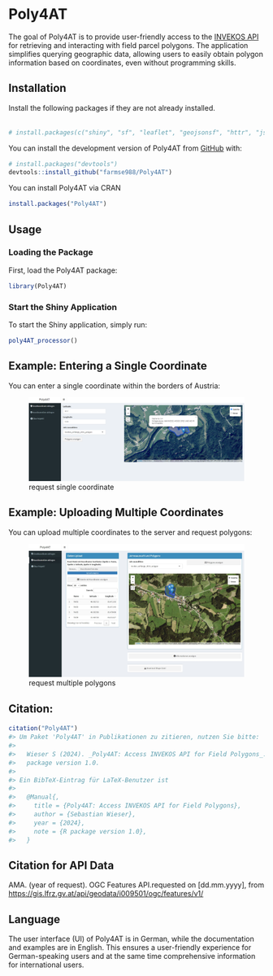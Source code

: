 
<!-- README.md is generated from README.Rmd. Please edit that file -->

# Poly4AT

The goal of Poly4AT is to provide user-friendly access to the [INVEKOS
API](https://gis.lfrz.gv.at/api/geodata/i009501/ogc/features/v1/) for
retrieving and interacting with field parcel polygons. The application
simplifies querying geographic data, allowing users to easily obtain
polygon information based on coordinates, even without programming
skills.

## Installation

Install the following packages if they are not already installed.

``` r

# install.packages(c("shiny", "sf", "leaflet", "geojsonsf", "httr", "jsonlite", "shinydashboard", "DT, "leaflet.extras"))
```

You can install the development version of Poly4AT from
[GitHub](https://github.com/farmse988/Poly4AT) with:

``` r
# install.packages("devtools")
devtools::install_github("farmse988/Poly4AT")
```

You can install Poly4AT via CRAN

``` r
install.packages("Poly4AT")
```

## Usage

### Loading the Package

First, load the Poly4AT package:

``` r
library(Poly4AT)
```

### Start the Shiny Application

To start the Shiny application, simply run:

``` r
poly4AT_processor()
```

## Example: Entering a Single Coordinate

You can enter a single coordinate within the borders of Austria:

<figure>
<img src="man/figures/coord.png" title="Einzelkoordinate"
alt="request single coordinate" />
<figcaption aria-hidden="true">request single coordinate</figcaption>
</figure>

## Example: Uploading Multiple Coordinates

You can upload multiple coordinates to the server and request polygons:

<figure>
<img src="man/figures/coord_multi.jpeg" title="Einzelkoordinate"
alt="request multiple polygons" />
<figcaption aria-hidden="true">request multiple polygons</figcaption>
</figure>

## Citation:

``` r
citation("Poly4AT")
#> Um Paket 'Poly4AT' in Publikationen zu zitieren, nutzen Sie bitte:
#> 
#>   Wieser S (2024). _Poly4AT: Access INVEKOS API for Field Polygons_. R
#>   package version 1.0.
#> 
#> Ein BibTeX-Eintrag für LaTeX-Benutzer ist
#> 
#>   @Manual{,
#>     title = {Poly4AT: Access INVEKOS API for Field Polygons},
#>     author = {Sebastian Wieser},
#>     year = {2024},
#>     note = {R package version 1.0},
#>   }
```

## Citation for API Data

AMA. (year of request). OGC Features API.requested on \[dd.mm.yyyy\],
from <https://gis.lfrz.gv.at/api/geodata/i009501/ogc/features/v1/>

## Language

The user interface (UI) of Poly4AT is in German, while the documentation
and examples are in English. This ensures a user-friendly experience for
German-speaking users and at the same time comprehensive information for
international users.
